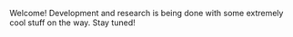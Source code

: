 Welcome! Development and research is being done with some extremely cool stuff on the way. Stay tuned!
